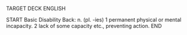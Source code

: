 TARGET DECK
ENGLISH

START
Basic
Disability
Back: n. (pl. -ies) 1 permanent physical or mental incapacity. 2 lack of some capacity etc., preventing action.
END
